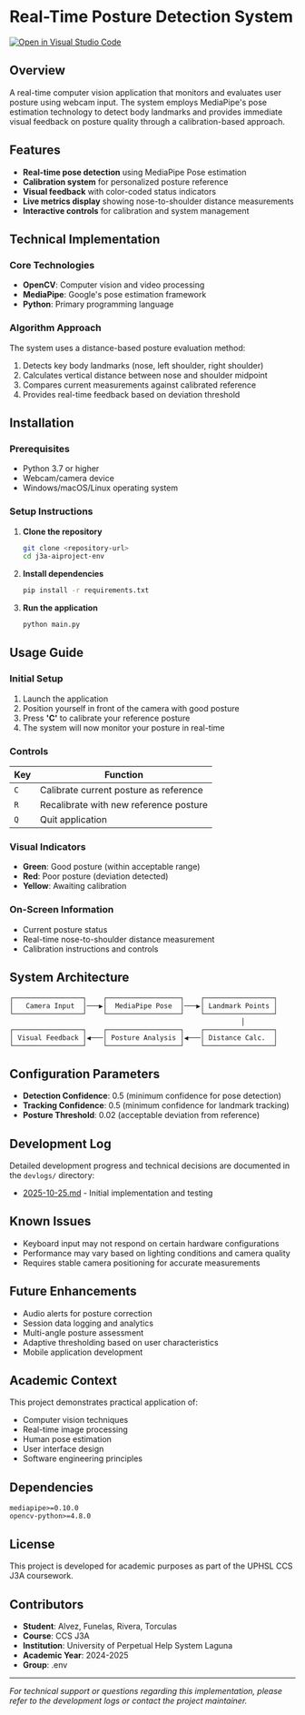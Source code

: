 # Real-Time Posture Detection System

[![Open in Visual Studio Code](https://classroom.github.com/assets/open-in-vscode-2e0aaae1b6195c2367325f4f02e2d04e9abb55f0b24a779b69b11b9e10269abc.svg)](https://classroom.github.com/online_ide?assignment_repo_id=21282326&assignment_repo_type=AssignmentRepo)

## Overview

A real-time computer vision application that monitors and evaluates user posture using webcam input. The system employs MediaPipe's pose estimation technology to detect body landmarks and provides immediate visual feedback on posture quality through a calibration-based approach.

## Features

- **Real-time pose detection** using MediaPipe Pose estimation
- **Calibration system** for personalized posture reference
- **Visual feedback** with color-coded status indicators
- **Live metrics display** showing nose-to-shoulder distance measurements
- **Interactive controls** for calibration and system management

## Technical Implementation

### Core Technologies
- **OpenCV**: Computer vision and video processing
- **MediaPipe**: Google's pose estimation framework
- **Python**: Primary programming language

### Algorithm Approach
The system uses a distance-based posture evaluation method:
1. Detects key body landmarks (nose, left shoulder, right shoulder)
2. Calculates vertical distance between nose and shoulder midpoint
3. Compares current measurements against calibrated reference
4. Provides real-time feedback based on deviation threshold

## Installation

### Prerequisites
- Python 3.7 or higher
- Webcam/camera device
- Windows/macOS/Linux operating system

### Setup Instructions

1. **Clone the repository**
   ```bash
   git clone <repository-url>
   cd j3a-aiproject-env
   ```

2. **Install dependencies**
   ```bash
   pip install -r requirements.txt
   ```

3. **Run the application**
   ```bash
   python main.py
   ```

## Usage Guide

### Initial Setup
1. Launch the application
2. Position yourself in front of the camera with good posture
3. Press **'C'** to calibrate your reference posture
4. The system will now monitor your posture in real-time

### Controls
| Key | Function |
|-----|----------|
| `C` | Calibrate current posture as reference |
| `R` | Recalibrate with new reference posture |
| `Q` | Quit application |

### Visual Indicators
- **Green**: Good posture (within acceptable range)
- **Red**: Poor posture (deviation detected)
- **Yellow**: Awaiting calibration

### On-Screen Information
- Current posture status
- Real-time nose-to-shoulder distance measurement
- Calibration instructions and controls

## System Architecture

```
┌─────────────────┐    ┌──────────────────┐    ┌─────────────────┐
│   Camera Input  │───▶│  MediaPipe Pose  │───▶│ Landmark Points │
└─────────────────┘    └──────────────────┘    └─────────────────┘
                                                         │
┌─────────────────┐    ┌──────────────────┐    ┌─────────────────┐
│ Visual Feedback │◀───│ Posture Analysis │◀───│ Distance Calc.  │
└─────────────────┘    └──────────────────┘    └─────────────────┘
```

## Configuration Parameters

- **Detection Confidence**: 0.5 (minimum confidence for pose detection)
- **Tracking Confidence**: 0.5 (minimum confidence for landmark tracking)
- **Posture Threshold**: 0.02 (acceptable deviation from reference)

## Development Log

Detailed development progress and technical decisions are documented in the `devlogs/` directory:
- [2025-10-25.md](devlogs/2025-10-25.md) - Initial implementation and testing

## Known Issues

- Keyboard input may not respond on certain hardware configurations
- Performance may vary based on lighting conditions and camera quality
- Requires stable camera positioning for accurate measurements

## Future Enhancements

- Audio alerts for posture correction
- Session data logging and analytics
- Multi-angle posture assessment
- Adaptive thresholding based on user characteristics
- Mobile application development

## Academic Context

This project demonstrates practical application of:
- Computer vision techniques
- Real-time image processing
- Human pose estimation
- User interface design
- Software engineering principles

## Dependencies

```
mediapipe>=0.10.0
opencv-python>=4.8.0
```

## License

This project is developed for academic purposes as part of the UPHSL CCS J3A coursework.

## Contributors

- **Student**: Alvez, Funelas, Rivera, Torculas
- **Course**: CCS J3A
- **Institution**: University of Perpetual Help System Laguna
- **Academic Year**: 2024-2025
- **Group**: .env

---

*For technical support or questions regarding this implementation, please refer to the development logs or contact the project maintainer.*